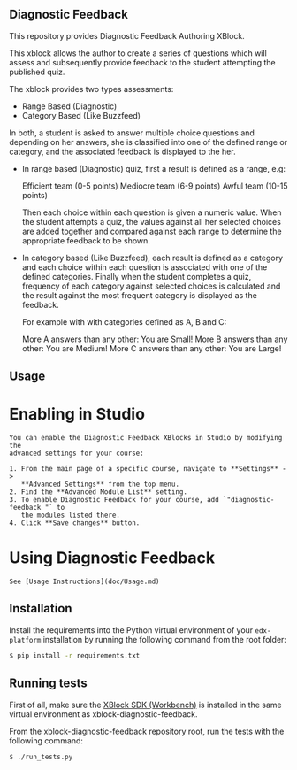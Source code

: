 Diagnostic Feedback
--------------------

This repository provides Diagnostic Feedback Authoring XBlock.

This xblock allows the author to create a series of questions which will assess
and subsequently provide feedback to the student attempting the published quiz.

The xblock provides two types assessments:
* Range Based (Diagnostic)
* Category Based (Like Buzzfeed)

In both, a student is asked to answer multiple choice questions and depending
on her answers, she is classified into one of the defined range or category,
and the associated feedback is displayed to the her.

* In range based (Diagnostic) quiz, first a result is defined as a range, e.g:

    Efficient team (0-5 points)
    Mediocre team (6-9 points)
    Awful team (10-15 points)

  Then each choice within each question is given a numeric value. When the student
  attempts a quiz, the values against all her selected choices are added together
  and compared against each range to determine the appropriate feedback to be shown.

* In category based (Like Buzzfeed), each result is defined as a category and
  each choice within each question is associated with one of the defined categories.
  Finally when the student completes a quiz, frequency of each category against
  selected choices is calculated and the result against the most frequent category
  is displayed as the feedback.

  For example with with categories defined as A, B and C:

    More A answers than any other: You are Small!
    More B answers than any other: You are Medium!
    More C answers than any other: You are Large!

Usage
-----

   Enabling in Studio
   ==================

    You can enable the Diagnostic Feedback XBlocks in Studio by modifying the
    advanced settings for your course:

    1. From the main page of a specific course, navigate to **Settings** ->
       **Advanced Settings** from the top menu.
    2. Find the **Advanced Module List** setting.
    3. To enable Diagnostic Feedback for your course, add `"diagnostic-feedback "` to
       the modules listed there.
    4. Click **Save changes** button.

   Using Diagnostic Feedback
   ==========================

    See [Usage Instructions](doc/Usage.md)

Installation
------------

Install the requirements into the Python virtual environment of your
`edx-platform` installation by running the following command from the
root folder:

```bash
$ pip install -r requirements.txt
```

Running tests
-------------

First of all, make sure the [XBlock SDK (Workbench)](https://github.com/edx/xblock-sdk)
is installed in the same virtual environment as xblock-diagnostic-feedback.

From the xblock-diagnostic-feedback repository root, run the tests with the
following command:

```bash
$ ./run_tests.py
```

